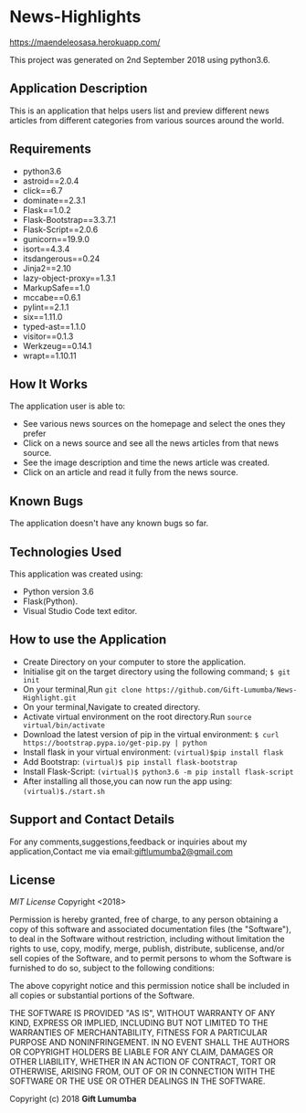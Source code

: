 # News-Highlights
https://maendeleosasa.herokuapp.com/

This project was generated on 2nd September 2018 using python3.6.

## Application Description
  This is an application that helps users list and preview different news articles from different categories from various sources around the world.

## Requirements
- python3.6
- astroid==2.0.4
- click==6.7
- dominate==2.3.1
- Flask==1.0.2
- Flask-Bootstrap==3.3.7.1
- Flask-Script==2.0.6
- gunicorn==19.9.0
- isort==4.3.4
- itsdangerous==0.24
- Jinja2==2.10
- lazy-object-proxy==1.3.1
- MarkupSafe==1.0
- mccabe==0.6.1
- pylint==2.1.1
- six==1.11.0
- typed-ast==1.1.0
- visitor==0.1.3
- Werkzeug==0.14.1
- wrapt==1.10.11

## How It Works
The application user is able to:
- See various news sources on the homepage and select the ones they prefer
- Click on a news source and see all the news articles from that news source.
- See the image description and time the news article was created.
- Click on an article and read it fully from the news source.

## Known Bugs
The application doesn't have any known bugs so far.

## Technologies Used
This application was created using:
- Python version 3.6
- Flask(Python).
- Visual Studio Code text editor.

## How to use the Application
- Create Directory on your computer to store the application.
- Initialise git on the target directory using the following command;
    `$ git init`
- On your terminal,Run `git clone https://github.com/Gift-Lumumba/News-Highlight.git`
- On your terminal,Navigate to created directory.
- Activate virtual environment on the root directory.Run `source virtual/bin/activate`
- Download the latest version of pip in the virtual environment: `$ curl https://bootstrap.pypa.io/get-pip.py | python`
- Install flask in your virtual environment:
  `(virtual)$pip install flask`
- Add Bootstrap: `(virtual)$ pip install flask-bootstrap`
- Install Flask-Script: `(virtual)$ python3.6 -m pip install flask-script`
- After installing all those,you can now run the app using: `(virtual)$./start.sh`

## Support and Contact Details
For any comments,suggestions,feedback or inquiries about my application,Contact me via email:giftlumumba2@gmail.com

## License
*MIT License*
Copyright <2018> <GIFT LUMUMBA>

Permission is hereby granted, free of charge, to any person obtaining a copy of this software and associated documentation files (the "Software"), to deal in the Software without restriction, including without limitation the rights to use, copy, modify, merge, publish, distribute, sublicense, and/or sell copies of the Software, and to permit persons to whom the Software is furnished to do so, subject to the following conditions:

The above copyright notice and this permission notice shall be included in all copies or substantial portions of the Software.

THE SOFTWARE IS PROVIDED "AS IS", WITHOUT WARRANTY OF ANY KIND, EXPRESS OR IMPLIED, INCLUDING BUT NOT LIMITED TO THE WARRANTIES OF MERCHANTABILITY, FITNESS FOR A PARTICULAR PURPOSE AND NONINFRINGEMENT. IN NO EVENT SHALL THE AUTHORS OR COPYRIGHT HOLDERS BE LIABLE FOR ANY CLAIM, DAMAGES OR OTHER LIABILITY, WHETHER IN AN ACTION OF CONTRACT, TORT OR OTHERWISE, ARISING FROM, OUT OF OR IN CONNECTION WITH THE SOFTWARE OR THE USE OR OTHER DEALINGS IN THE SOFTWARE.

Copyright (c) 2018 **Gift Lumumba**
